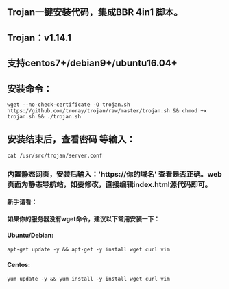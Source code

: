 ## Trojan一键安装代码，集成BBR 4in1 脚本。
## Trojan：v1.14.1
## 支持centos7+/debian9+/ubuntu16.04+
## 安装命令：
`wget --no-check-certificate -O trojan.sh https://github.com/troray/trojan/raw/master/trojan.sh && chmod +x trojan.sh && ./trojan.sh`

## 安装结束后，查看密码 等输入：
`cat /usr/src/trojan/server.conf`

### 内置静态网页，安装后输入：'https://你的域名' 查看是否正确。web页面为静态导航站，如要修改，直接编辑index.html源代码即可。

#### 新手请看：
#### 如果你的服务器没有wget命令，建议以下常用安装一下：
#### Ubuntu/Debian:
`apt-get update -y && apt-get -y install wget curl vim`

#### Centos:
`yum update -y && yum install -y install wget curl vim`
